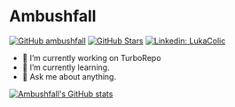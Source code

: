 # Ambushfall

<!-- ### Hi there 👋 -->


[![GitHub ambushfall](https://img.shields.io/github/followers/ambushfall?label=follow&style=for-the-badge)](https://github.com/Ambushfall?tab=followers)
[![GitHub Stars](https://img.shields.io/github/stars/ambushfall?style=for-the-badge)](https://github.com/Ambushfall?tab=stars)
[![Linkedin: LukaColic](https://img.shields.io/badge/-Luka%20Colic-blue?style=for-the-badge&logo=Linkedin&logoColor=white)](https://www.linkedin.com/in/luka-colic-7a2624192/)




- 🔭 I’m currently working on TurboRepo
- 🌱 I’m currently learning. 
- 💬 Ask me about anything.


[![Ambushfall's GitHub stats](https://github-readme-stats.vercel.app/api?username=ambushfall&show_icons=true)]()
<!-- - ⚡ Fun fact:  -->
